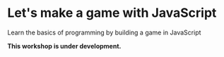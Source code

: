 # Let's make a game with JavaScript
Learn the basics of programming by building a game in JavaScript

**This workshop is under development.**
